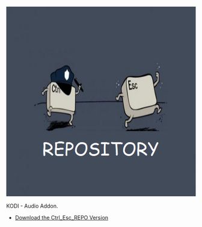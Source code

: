 ![Shoutcast Streams](icon.png)

KODI - Audio Addon.



* [Download the Ctrl_Esc_REPO Version](https://bit.ly/2Dy1TBk)




